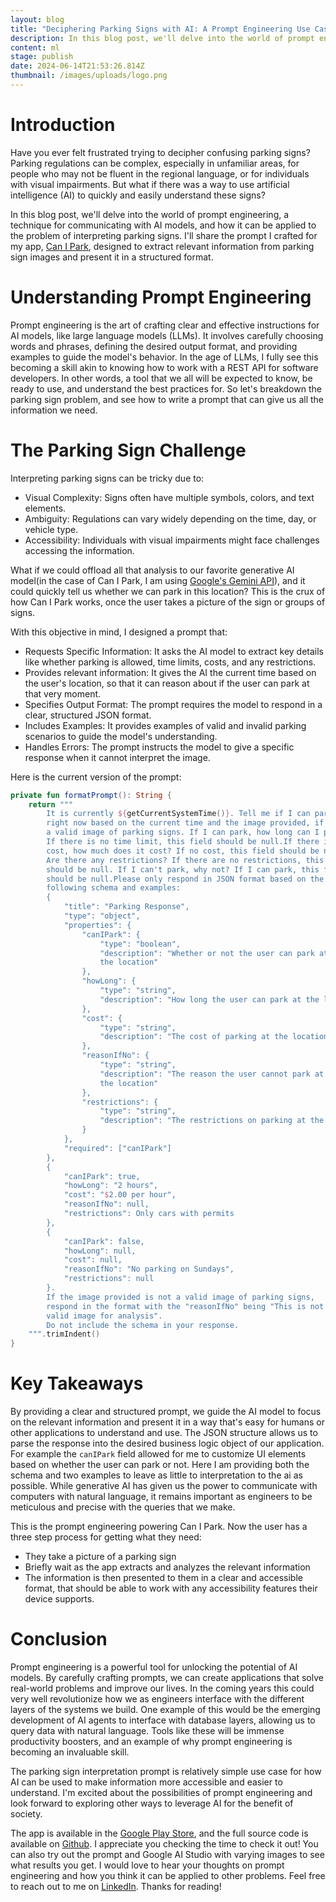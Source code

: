 ```yaml
---
layout: blog
title: "Deciphering Parking Signs with AI: A Prompt Engineering Use Case"
description: In this blog post, we'll delve into the world of prompt engineering, a technique for communicating with AI models, and how it can be applied to the problem of interpreting parking signs. I'll share the prompt I crafted for my app, Can I Park, designed to extract relevant information from parking sign images and present it in a structured format.
content: ml
stage: publish
date: 2024-06-14T21:53:26.814Z
thumbnail: /images/uploads/logo.png
---
```


# Introduction

Have you ever felt frustrated trying to decipher confusing parking signs? Parking regulations can be complex, especially in unfamiliar areas, for people who may not be fluent in the regional language, or for individuals with visual impairments. But what if there was a way to use artificial intelligence (AI) to quickly and easily understand these signs?

In this blog post, we'll delve into the world of prompt engineering, a technique for communicating with AI models, and how it can be applied to the problem of interpreting parking signs. I'll share the prompt I crafted for my app, [Can I Park](https://play.google.com/store/apps/details?id=com.dugue.canipark&hl=en_US), designed to extract relevant information from parking sign images and present it in a structured format.

# Understanding Prompt Engineering

Prompt engineering is the art of crafting clear and effective instructions for AI models, like large language models (LLMs). It involves carefully choosing words and phrases, defining the desired output format, and providing examples to guide the model's behavior. In the age of LLMs, I fully see this becoming a skill akin to knowing how to work with a REST API for software developers. In other words, a tool that we all will be expected to know, be ready to use, and understand the best practices for. So let's breakdown the parking sign problem, and see how to write a prompt that can give us all the information we need.

# The Parking Sign Challenge

Interpreting parking signs can be tricky due to:

- Visual Complexity: Signs often have multiple symbols, colors, and text elements.
- Ambiguity: Regulations can vary widely depending on the time, day, or vehicle type.
- Accessibility: Individuals with visual impairments might face challenges accessing the information.

What if we could offload all that analysis to our favorite generative AI model(in the case of Can I Park, I am using [Google's Gemini API](https://ai.google.dev/)), and it could quickly tell us whether we can park in this location? This is the crux of how Can I Park works, once the user takes a picture of the sign or groups of signs.

With this objective in mind, I designed a prompt that:

- Requests Specific Information: It asks the AI model to extract key details like whether parking is allowed, time limits, costs, and any restrictions.
- Provides relevant information: It gives the AI the current time based on the user's location, so that it can reason about if the user can park at that very moment.
- Specifies Output Format: The prompt requires the model to respond in a clear, structured JSON format.
- Includes Examples: It provides examples of valid and invalid parking scenarios to guide the model's understanding.
- Handles Errors: The prompt instructs the model to give a specific response when it cannot interpret the image.

Here is the current version of the prompt:

```kotlin
private fun formatPrompt(): String {
	return """
		It is currently ${getCurrentSystemTime()}. Tell me if I can park here
		right now based on the current time and the image provided, if it is
		a valid image of parking signs. If I can park, how long can I park?
		If there is no time limit, this field should be null.If there is a
		cost, how much does it cost? If no cost, this field should be null.
		Are there any restrictions? If there are no restrictions, this field
		should be null. If I can't park, why not? If I can park, this field
		should be null.Please only respond in JSON format based on the
		following schema and examples:
		{
			"title": "Parking Response",
			"type": "object",
			"properties": {
				"canIPark": {
					"type": "boolean",
					"description": "Whether or not the user can park at
					the location"
				},
				"howLong": {
					"type": "string",
					"description": "How long the user can park at the location"
				},
				"cost": {
					"type": "string",
					"description": "The cost of parking at the location"
				},
				"reasonIfNo": {
					"type": "string",
					"description": "The reason the user cannot park at
					the location"
				},
				"restrictions": {
					"type": "string",
					"description": "The restrictions on parking at the location"
				}
			},
			"required": ["canIPark"]
		},
		{
			"canIPark": true,
			"howLong": "2 hours",
			"cost": "$2.00 per hour",
			"reasonIfNo": null,
			"restrictions": Only cars with permits
		},
		{
			"canIPark": false,
			"howLong": null,
			"cost": null,
			"reasonIfNo": "No parking on Sundays",
			"restrictions": null
		}.
		If the image provided is not a valid image of parking signs,
		respond in the format with the "reasonIfNo" being "This is not a
		valid image for analysis".
		Do not include the schema in your response.
	""".trimIndent()
}
```

# Key Takeaways

By providing a clear and structured prompt, we guide the AI model to focus on the relevant information and present it in a way that's easy for humans or other applications to understand and use. The JSON structure allows us to parse the response into the desired business logic object of our application. For example the `canIPark` field allowed for me to customize UI elements based on whether the user can park or not. Here I am providing both the schema and two examples to leave as little to interpretation to the ai as possible. While generative AI has given us the power to communicate with computers with natural language, it remains important as engineers to be meticulous and precise with the queries that we make.

This is the prompt engineering powering Can I Park. Now the user has a three step process for getting what they need:

- They take a picture of a parking sign
- Briefly wait as the app extracts and analyzes the relevant information
- The information is then presented to them in a clear and accessible format, that should be able to work with any accessibility features their device supports.

# Conclusion

Prompt engineering is a powerful tool for unlocking the potential of AI models. By carefully crafting prompts, we can create applications that solve real-world problems and improve our lives. In the coming years this could very well revolutionize how we as engineers interface with the different layers of the systems we build. One example of this would be the emerging development of AI agents to interface with database layers, allowing us to query data with natural language. Tools like these will be immense productivity boosters, and an example of why prompt engineering is becoming an invaluable skill.

The parking sign interpretation prompt is relatively simple use case for how AI can be used to make information more accessible and easier to understand. I'm excited about the possibilities of prompt engineering and look forward to exploring other ways to leverage AI for the benefit of society.

The app is available in the [Google Play Store](https://play.google.com/store/apps/details?id=com.dugue.canipark&pcampaignid=web_share), and the full source code is available on [Github](https://github.com/KingPhito/Can-I-Park). I appreciate you checking the time to check it out! You can also try out the prompt and Google AI Studio with varying images to see what results you get. I would love to hear your thoughts on prompt engineering and how you think it can be applied to other problems. Feel free to reach out to me on [LinkedIn](https://www.linkedin.com/in/rdugue/). Thanks for reading!

